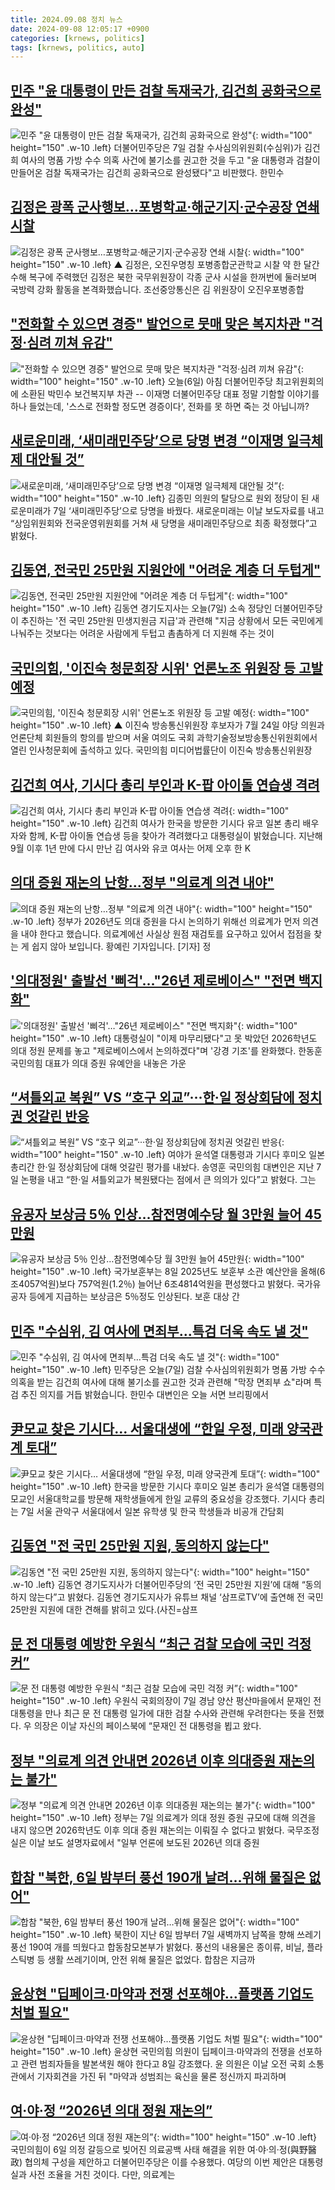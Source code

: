```yaml
---
title: 2024.09.08 정치 뉴스
date: 2024-09-08 12:05:17 +0900
categories: [krnews, politics]
tags: [krnews, politics, auto]
---
```

## [민주 "윤 대통령이 만든 검찰 독재국가, 김건희 공화국으로 완성"](https://n.news.naver.com/mnews/article/421/0007776842)

![민주 "윤 대통령이 만든 검찰 독재국가, 김건희 공화국으로 완성"](https://mimgnews.pstatic.net/image/origin/421/2024/09/07/7776842.jpg?type=nf220_150){: width="100" height="150" .w-10 .left}
더불어민주당은 7일 검찰 수사심의위원회(수심위)가 김건희 여사의 명품 가방 수수 의혹 사건에 불기소를 권고한 것을 두고 "윤 대통령과 검찰이 만들어온 검찰 독재국가는 김건희 공화국으로 완성됐다"고 비판했다. 한민수

## [김정은 광폭 군사행보…포병학교·해군기지·군수공장 연쇄 시찰](https://n.news.naver.com/mnews/article/055/0001188368)

![김정은 광폭 군사행보…포병학교·해군기지·군수공장 연쇄 시찰](https://mimgnews.pstatic.net/image/origin/055/2024/09/08/1188368.jpg?type=nf220_150){: width="100" height="150" .w-10 .left}
▲ 김정은, 오진우명칭 포병종합군관학교 시찰 약 한 달간 수해 복구에 주력했던 김정은 북한 국무위원장이 각종 군사 시설을 한꺼번에 둘러보며 국방력 강화 활동을 본격화했습니다. 조선중앙통신은 김 위원장이 오진우포병종합

## ["전화할 수 있으면 경증" 발언으로 뭇매 맞은 복지차관 "걱정·심려 끼쳐 유감"](https://n.news.naver.com/mnews/article/437/0000409530)

!["전화할 수 있으면 경증" 발언으로 뭇매 맞은 복지차관 "걱정·심려 끼쳐 유감"](https://mimgnews.pstatic.net/image/origin/437/2024/09/07/409530.jpg?type=nf220_150){: width="100" height="150" .w-10 .left}
오늘(6일) 아침 더불어민주당 최고위원회의에 소환된 박민수 보건복지부 차관 -- 이재명 더불어민주당 대표 정말 기함할 이야기를 하나 들었는데, '스스로 전화할 정도면 경증이다', 전화를 못 하면 죽는 것 아닙니까?

## [새로운미래, ‘새미래민주당’으로 당명 변경 “이재명 일극체제 대안될 것”](https://n.news.naver.com/mnews/article/032/0003319617)

![새로운미래, ‘새미래민주당’으로 당명 변경 “이재명 일극체제 대안될 것”](https://mimgnews.pstatic.net/image/origin/032/2024/09/07/3319617.jpg?type=nf220_150){: width="100" height="150" .w-10 .left}
김종민 의원의 탈당으로 원외 정당이 된 새로운미래가 7일 ‘새미래민주당’으로 당명을 바꿨다. 새로운미래는 이날 보도자료를 내고 “상임위원회와 전국운영위원회를 거쳐 새 당명을 새미래민주당으로 최종 확정했다”고 밝혔다.

## [김동연, 전국민 25만원 지원안에 "어려운 계층 더 두텁게"](https://n.news.naver.com/mnews/article/057/0001840451)

![김동연, 전국민 25만원 지원안에 "어려운 계층 더 두텁게"](https://mimgnews.pstatic.net/image/origin/057/2024/09/07/1840451.jpg?type=nf220_150){: width="100" height="150" .w-10 .left}
김동연 경기도지사는 오늘(7일) 소속 정당인 더불어민주당이 추진하는 '전 국민 25만원 민생지원금 지급'과 관련해 "지금 상황에서 모든 국민에게 나눠주는 것보다는 어려운 사람에게 두텁고 촘촘하게 더 지원해 주는 것이

## [국민의힘, '이진숙 청문회장 시위' 언론노조 위원장 등 고발 예정](https://n.news.naver.com/mnews/article/055/0001188385)

![국민의힘, '이진숙 청문회장 시위' 언론노조 위원장 등 고발 예정](https://mimgnews.pstatic.net/image/origin/055/2024/09/08/1188385.jpg?type=nf220_150){: width="100" height="150" .w-10 .left}
▲ 이진숙 방송통신위원장 후보자가 7월 24일 야당 의원과 언론단체 회원들의 항의를 받으며 서울 여의도 국회 과학기술정보방송통신위원회에서 열린 인사청문회에 출석하고 있다. 국민의힘 미디어법률단이 이진숙 방송통신위원장

## [김건희 여사, 기시다 총리 부인과 K-팝 아이돌 연습생 격려](https://n.news.naver.com/mnews/article/214/0001372936)

![김건희 여사, 기시다 총리 부인과 K-팝 아이돌 연습생 격려](https://mimgnews.pstatic.net/image/origin/214/2024/09/07/1372936.jpg?type=nf220_150){: width="100" height="150" .w-10 .left}
김건희 여사가 한국을 방문한 기시다 유코 일본 총리 배우자와 함께, K-팝 아이돌 연습생 등을 찾아가 격려했다고 대통령실이 밝혔습니다. 지난해 9월 이후 1년 만에 다시 만난 김 여사와 유코 여사는 어제 오후 한 K

## [의대 증원 재논의 난항…정부 "의료계 의견 내야"](https://n.news.naver.com/mnews/article/437/0000409577)

![의대 증원 재논의 난항…정부 "의료계 의견 내야"](https://mimgnews.pstatic.net/image/origin/437/2024/09/07/409577.jpg?type=nf220_150){: width="100" height="150" .w-10 .left}
정부가 2026년도 의대 증원을 다시 논의하기 위해선 의료계가 먼저 의견을 내야 한다고 했습니다. 의료계에선 사실상 원점 재검토를 요구하고 있어서 접점을 찾는 게 쉽지 않아 보입니다. 황예린 기자입니다. [기자] 정

## ['의대정원' 출발선 '삐걱'…"26년 제로베이스" "전면 백지화"](https://n.news.naver.com/mnews/article/421/0007776593)

!['의대정원' 출발선 '삐걱'…"26년 제로베이스" "전면 백지화"](https://mimgnews.pstatic.net/image/origin/421/2024/09/07/7776593.jpg?type=nf220_150){: width="100" height="150" .w-10 .left}
대통령실이 "이제 마무리됐다"고 못 박았던 2026학년도 의대 정원 문제를 놓고 "제로베이스에서 논의하겠다"며 '강경 기조'를 완화했다. 한동훈 국민의힘 대표가 의대 증원 유예안을 내놓은 가운

## [“셔틀외교 복원” VS “호구 외교”···한·일 정상회담에 정치권 엇갈린 반응](https://n.news.naver.com/mnews/article/032/0003319642)

![“셔틀외교 복원” VS “호구 외교”···한·일 정상회담에 정치권 엇갈린 반응](https://mimgnews.pstatic.net/image/origin/032/2024/09/08/3319642.jpg?type=nf220_150){: width="100" height="150" .w-10 .left}
여야가 윤석열 대통령과 기시다 후미오 일본 총리간 한·일 정상회담에 대해 엇갈린 평가를 내놨다. 송영훈 국민의힘 대변인은 지난 7일 논평을 내고 “한·일 셔틀외교가 복원됐다는 점에서 큰 의의가 있다”고 밝혔다. 그는

## [유공자 보상금 5％ 인상…참전명예수당 월 3만원 늘어 45만원](https://n.news.naver.com/mnews/article/029/0002900900)

![유공자 보상금 5％ 인상…참전명예수당 월 3만원 늘어 45만원](https://mimgnews.pstatic.net/image/origin/029/2024/09/08/2900900.jpg?type=nf220_150){: width="100" height="150" .w-10 .left}
국가보훈부는 8일 2025년도 보훈부 소관 예산안을 올해(6조4057억원)보다 757억원(1.2％) 늘어난 6조4814억원을 편성했다고 밝혔다. 국가유공자 등에게 지급하는 보상금은 5％정도 인상된다. 보훈 대상 간

## [민주 "수심위, 김 여사에 면죄부…특검 더욱 속도 낼 것"](https://n.news.naver.com/mnews/article/055/0001188263)

![민주 "수심위, 김 여사에 면죄부…특검 더욱 속도 낼 것"](https://mimgnews.pstatic.net/image/origin/055/2024/09/07/1188263.jpg?type=nf220_150){: width="100" height="150" .w-10 .left}
민주당은 오늘(7일) 검찰 수사심의위원회가 명품 가방 수수 의혹을 받는 김건희 여사에 대해 불기소를 권고한 것과 관련해 "막장 면죄부 쇼"라며 특검 추진 의지를 거듭 밝혔습니다. 한민수 대변인은 오늘 서면 브리핑에서

## [尹모교 찾은 기시다… 서울대생에 “한일 우정, 미래 양국관계 토대”](https://n.news.naver.com/mnews/article/005/0001723603)

![尹모교 찾은 기시다… 서울대생에 “한일 우정, 미래 양국관계 토대”](https://mimgnews.pstatic.net/image/origin/005/2024/09/07/1723603.jpg?type=nf220_150){: width="100" height="150" .w-10 .left}
한국을 방문한 기시다 후미오 일본 총리가 윤석열 대통령의 모교인 서울대학교를 방문해 재학생들에게 한일 교류의 중요성을 강조했다. 기시다 총리는 7일 서울 관악구 서울대에서 일본 유학생 및 한국 학생들과 비공개 간담회

## [김동연 "전 국민 25만원 지원, 동의하지 않는다"](https://n.news.naver.com/mnews/article/018/0005831005)

![김동연 "전 국민 25만원 지원, 동의하지 않는다"](https://mimgnews.pstatic.net/image/origin/018/2024/09/07/5831005.jpg?type=nf220_150){: width="100" height="150" .w-10 .left}
김동연 경기도지사가 더불어민주당의 ‘전 국민 25만원 지원’에 대해 “동의하지 않는다”고 밝혔다. 김동연 경기도지사가 유튜브 채널 ‘삼프로TV’에 출연해 전 국민 25만원 지원에 대한 견해를 밝히고 있다.(사진=삼프

## [문 전 대통령 예방한 우원식 “최근 검찰 모습에 국민 걱정 커”](https://n.news.naver.com/mnews/article/028/0002706418)

![문 전 대통령 예방한 우원식 “최근 검찰 모습에 국민 걱정 커”](https://mimgnews.pstatic.net/image/origin/028/2024/09/07/2706418.jpg?type=nf220_150){: width="100" height="150" .w-10 .left}
우원식 국회의장이 7일 경남 양산 평산마을에서 문재인 전 대통령을 만나 최근 문 전 대통령 일가에 대한 검찰 수사와 관련해 우려한다는 뜻을 전했다. 우 의장은 이날 자신의 페이스북에 “문재인 전 대통령을 뵙고 왔다.

## [정부 "의료계 의견 안내면 2026년 이후 의대증원 재논의는 불가"](https://n.news.naver.com/mnews/article/029/0002900796)

![정부 "의료계 의견 안내면 2026년 이후 의대증원 재논의는 불가"](https://mimgnews.pstatic.net/image/origin/029/2024/09/07/2900796.jpg?type=nf220_150){: width="100" height="150" .w-10 .left}
정부는 7일 의료계가 의대 정원 증원 규모에 대해 의견을 내지 않으면 2026학년도 이후 의대 증원 재논의는 이뤄질 수 없다고 밝혔다. 국무조정실은 이날 보도 설명자료에서 "일부 언론에 보도된 2026년 의대 증원

## [합참 "북한, 6일 밤부터 풍선 190개 날려…위해 물질은 없어"](https://n.news.naver.com/mnews/article/654/0000086574)

![합참 "북한, 6일 밤부터 풍선 190개 날려…위해 물질은 없어"](https://mimgnews.pstatic.net/image/origin/654/2024/09/07/86574.jpg?type=nf220_150){: width="100" height="150" .w-10 .left}
북한이 지난 6일 밤부터 7일 새벽까지 남쪽을 향해 쓰레기 풍선 190여 개를 띄웠다고 합동참모본부가 밝혔다. 풍선의 내용물은 종이류, 비닐, 플라스틱병 등 생활 쓰레기이며, 안전 위해 물질은 없었다. 합참은 지금까

## [윤상현 "딥페이크·마약과 전쟁 선포해야…플랫폼 기업도 처벌 필요"](https://n.news.naver.com/mnews/article/421/0007777458)

![윤상현 "딥페이크·마약과 전쟁 선포해야…플랫폼 기업도 처벌 필요"](https://mimgnews.pstatic.net/image/origin/421/2024/09/08/7777458.jpg?type=nf220_150){: width="100" height="150" .w-10 .left}
윤상현 국민의힘 의원이 딥페이크·마약과의 전쟁을 선포하고 관련 범죄자들을 발본색원 해야 한다고 8일 강조했다. 윤 의원은 이날 오전 국회 소통관에서 기자회견을 가진 뒤 "마약과 성범죄는 육신을 물론 정신까지 파괴하며

## [여·야·정 “2026년 의대 정원 재논의”](https://n.news.naver.com/mnews/article/023/0003857288)

![여·야·정 “2026년 의대 정원 재논의”](https://mimgnews.pstatic.net/image/origin/023/2024/09/07/3857288.jpg?type=nf220_150){: width="100" height="150" .w-10 .left}
국민의힘이 6일 의정 갈등으로 빚어진 의료공백 사태 해결을 위한 여·야·의·정(與野醫政) 협의체 구성을 제안하고 더불어민주당은 이를 수용했다. 여당의 이번 제안은 대통령실과 사전 조율을 거친 것이다. 다만, 의료계는

